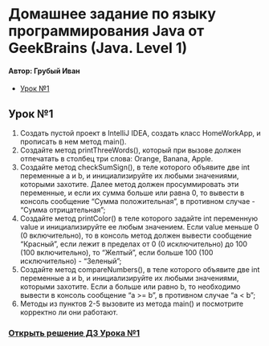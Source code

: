# Домашнее задание по языку программирования Java от GeekBrains (Java. Level 1)
<h4>Автор: Грубый Иван</h4>
<ul>
  <li><a href="https://github.com/JohnLMS2021/Java-homework-tasks/edit/main/README.md#%D1%83%D1%80%D0%BE%D0%BA-1">Урок №1</a></li>
</ul>

<h2>Урок №1</h2>
<ol>
<li>Создать пустой проект в IntelliJ IDEA, создать класс HomeWorkApp, и прописать в нем метод main().</li>
<li>Создайте метод printThreeWords(), который при вызове должен отпечатать в столбец три слова: Orange, Banana, Apple.</li>
<li>Создайте метод checkSumSign(), в теле которого объявите две int переменные a и b, и инициализируйте их любыми значениями, которыми захотите. Далее метод должен просуммировать эти переменные, и если их сумма больше или равна 0, то вывести в консоль сообщение “Сумма положительная”, в противном случае - “Сумма отрицательная”;</li>
<li>Создайте метод printColor() в теле которого задайте int переменную value и инициализируйте ее любым значением. Если value меньше 0 (0 включительно), то в консоль метод должен вывести сообщение “Красный”, если лежит в пределах от 0 (0 исключительно) до 100 (100 включительно), то “Желтый”, если больше 100 (100 исключительно) - “Зеленый”;</li>
<li>Создайте метод compareNumbers(), в теле которого объявите две int переменные a и b, и инициализируйте их любыми значениями, которыми захотите. Если a больше или равно b, то необходимо вывести в консоль сообщение “a >= b”, в противном случае “a < b”;</li>
<li>Методы из пунктов 2-5 вызовите из метода main() и посмотрите корректно ли они работают.</li>
</ol>

<h3><a href="https://github.com/JohnLMS2021/Java-homework-tasks/blob/homework_1/%D0%97%D0%B0%D0%B4%D0%B0%D0%BD%D0%B8%D0%B5%20%E2%84%961/src/Main.java">Открыть решение ДЗ Урока №1</a></h3>
